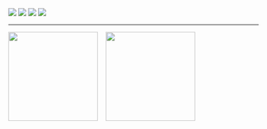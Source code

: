 <div>
  <img src="https://img.shields.io/badge/Android-3DDC84?style=for-the-badge&logo=android&logoColor=white">
  <img src="https://img.shields.io/badge/Kotlin-0095D5?&style=for-the-badge&logo=kotlin&logoColor=white">
  <img src="https://img.shields.io/badge/Java-ED8B00?style=for-the-badge&logo=openjdk&logoColor=white"/>
  <img src="https://img.shields.io/badge/Python-14354C?style=for-the-badge&logo=python&logoColor=white">


  <hr/>

  <p>
    <img height="180em" src="https://github-readme-stats-eight-kappa-99.vercel.app/api?username=sindorim5&show_icons=true&theme=github_dark" />
    &nbsp;&nbsp;
    <img height="180em" src="https://github-readme-stats-eight-kappa-99.vercel.app/api/top-langs/?username=sindorim5&layout=compact&hide=css&theme=github_dark" />
  </p>
  
</div> 
